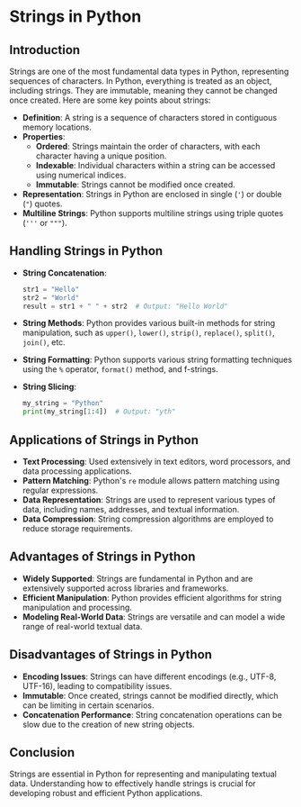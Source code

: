 # Strings in Python

## Introduction

Strings are one of the most fundamental data types in Python, representing sequences of characters. In Python,
everything is treated as an object, including strings. They are immutable, meaning they cannot be changed once created.
Here are some key points about strings:

- **Definition**: A string is a sequence of characters stored in contiguous memory locations.
- **Properties**:
    - **Ordered**: Strings maintain the order of characters, with each character having a unique position.
    - **Indexable**: Individual characters within a string can be accessed using numerical indices.
    - **Immutable**: Strings cannot be modified once created.
- **Representation**: Strings in Python are enclosed in single (`'`) or double (`"`) quotes.
- **Multiline Strings**: Python supports multiline strings using triple quotes (`'''` or `"""`).

## Handling Strings in Python

- **String Concatenation**:
  ```python
  str1 = "Hello"
  str2 = "World"
  result = str1 + " " + str2  # Output: "Hello World"
  ```

- **String Methods**:
  Python provides various built-in methods for string manipulation, such
  as `upper()`, `lower()`, `strip()`, `replace()`, `split()`, `join()`, etc.

- **String Formatting**:
  Python supports various string formatting techniques using the `%` operator, `format()` method, and f-strings.

- **String Slicing**:
  ```python
  my_string = "Python"
  print(my_string[1:4])  # Output: "yth"
  ```

## Applications of Strings in Python

- **Text Processing**: Used extensively in text editors, word processors, and data processing applications.
- **Pattern Matching**: Python's `re` module allows pattern matching using regular expressions.
- **Data Representation**: Strings are used to represent various types of data, including names, addresses, and textual
  information.
- **Data Compression**: String compression algorithms are employed to reduce storage requirements.

## Advantages of Strings in Python

- **Widely Supported**: Strings are fundamental in Python and are extensively supported across libraries and frameworks.
- **Efficient Manipulation**: Python provides efficient algorithms for string manipulation and processing.
- **Modeling Real-World Data**: Strings are versatile and can model a wide range of real-world textual data.

## Disadvantages of Strings in Python

- **Encoding Issues**: Strings can have different encodings (e.g., UTF-8, UTF-16), leading to compatibility issues.
- **Immutable**: Once created, strings cannot be modified directly, which can be limiting in certain scenarios.
- **Concatenation Performance**: String concatenation operations can be slow due to the creation of new string objects.

## Conclusion

Strings are essential in Python for representing and manipulating textual data. Understanding how to effectively handle
strings is crucial for developing robust and efficient Python applications.
